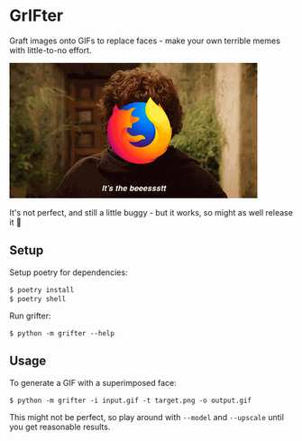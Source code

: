 # GrIFter

Graft images onto GIFs to replace faces - make your own terrible memes with
little-to-no effort.

![The Best Browser](examples/thebestbrowser.gif)

It's not perfect, and still a little buggy - but it works, so might as well
release it :tada:

## Setup

Setup poetry for dependencies:

    $ poetry install
    $ poetry shell

Run grifter:

    $ python -m grifter --help

## Usage

To generate a GIF with a superimposed face:

    $ python -m grifter -i input.gif -t target.png -o output.gif

This might not be perfect, so play around with `--model` and `--upscale`
until you get reasonable results.
